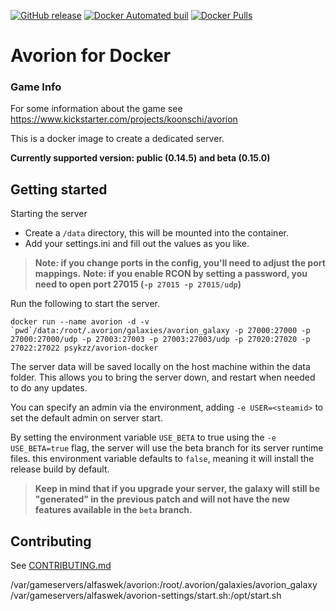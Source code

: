 [![GitHub release](https://img.shields.io/github/release/psykzz/avorion-docker.svg?style=flat-square)]()
[![Docker Automated buil](https://img.shields.io/docker/automated/psykzz/avorion-docker.svg?style=flat-square)]()
[![Docker Pulls](https://img.shields.io/docker/pulls/psykzz/avorion-docker.svg?style=flat-square)]()

Avorion for Docker
==================


### Game Info

For some information about the game see https://www.kickstarter.com/projects/koonschi/avorion

This is a docker image to create a dedicated server.

**Currently supported version: public (0.14.5) and beta (0.15.0)**


## Getting started
Starting the server 

* Create a `/data` directory, this will be mounted into the container.
* Add your settings.ini and fill out the values as you like.

> **Note: if you change ports in the config, you'll need to adjust the port mappings.**
> **Note: if you enable RCON by setting a password, you need to open port 27015 (`-p 27015 -p 27015/udp`)**

Run the following to start the server.
```
docker run --name avorion -d -v `pwd`/data:/root/.avorion/galaxies/avorion_galaxy -p 27000:27000 -p 27000:27000/udp -p 27003:27003 -p 27003:27003/udp -p 27020:27020 -p 27022:27022 psykzz/avorion-docker
```

The server data will be saved locally on the host machine within the data folder. This allows you to bring the server down, and restart when needed to do any updates.

You can specify an admin via the environment, adding `-e USER=<steamid>` to set the default admin on server start.

By setting the environment variable `USE_BETA` to true using the `-e USE_BETA=true` flag, the server will use the beta branch for its server runtime files. this environment variable defaults to `false`, meaning it will install the release build by default.

> **Keep in mind that if you upgrade your server, the galaxy will still be "generated" in the previous patch and will not have the new features available in the `beta` branch.**

## Contributing

See [CONTRIBUTING.md](CONTRIBUTING.md)

/var/gameservers/alfaswek/avorion:/root/.avorion/galaxies/avorion_galaxy
/var/gameservers/alfaswek/avorion-settings/start.sh:/opt/start.sh
